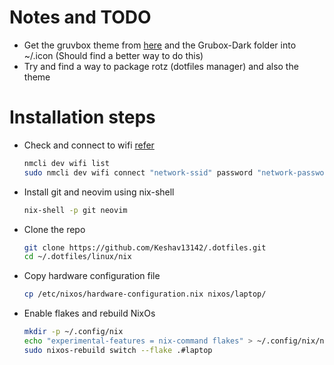 # Notes and TODO

- Get the gruvbox theme from [here](https://github.com/Fausto-Korpsvart/Gruvbox-GTK-Theme) and the Grubox-Dark
  folder into ~/.icon (Should find a better way to do this)
- Try and find a way to package rotz (dotfiles manager) and also the theme

# Installation steps

- Check and connect to wifi [refer](https://www.makeuseof.com/connect-to-wifi-with-nmcli/)

  ```sh
  nmcli dev wifi list
  sudo nmcli dev wifi connect "network-ssid" password "network-password"
  ```

- Install git and neovim using nix-shell

  ```sh
  nix-shell -p git neovim
  ```

- Clone the repo

  ```sh
  git clone https://github.com/Keshav13142/.dotfiles.git
  cd ~/.dotfiles/linux/nix
  ```

- Copy hardware configuration file
  ```sh
  cp /etc/nixos/hardware-configuration.nix nixos/laptop/
  ```
- Enable flakes and rebuild NixOs
  ```sh
  mkdir -p ~/.config/nix
  echo "experimental-features = nix-command flakes" > ~/.config/nix/nix.conf
  sudo nixos-rebuild switch --flake .#laptop
  ```
